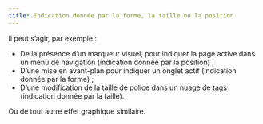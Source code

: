 ```yaml
---
title: Indication donnée par la forme, la taille ou la position
---
```


Il peut s’agir, par exemple :

- De la présence d’un marqueur visuel, pour indiquer la page active dans un menu de navigation (indication donnée par la position) ;
- D’une mise en avant-plan pour indiquer un onglet actif (indication donnée par la forme) ;
- D’une modification de la taille de police dans un nuage de tags (indication donnée par la taille).

Ou de tout autre effet graphique similaire.
